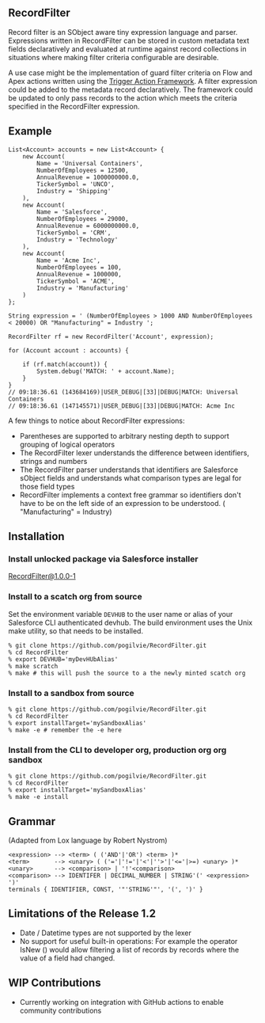 
## RecordFilter
Record filter is an SObject aware tiny expression language and parser.
Expressions written in RecordFilter can be stored in custom metadata text fields
declaratively and evaluated at runtime against record collections in situations
where making filter criteria configurable are desirable.

A use case might be the implementation of guard filter criteria on Flow and Apex
actions written using the [Trigger Action
Framework](https://github.com/mitchspano/apex-trigger-actions-framework).  A
filter expression could be added to the metadata record declaratively.   The
framework could be updated to only pass records to the action which meets the
criteria specified in the RecordFilter expression.

## Example 

```
List<Account> accounts = new List<Account> {
    new Account(
        Name = 'Universal Containers',
        NumberOfEmployees = 12500,
        AnnualRevenue = 1000000000.0,
        TickerSymbol = 'UNCO',
        Industry = 'Shipping'
    ),
    new Account(
        Name = 'Salesforce',
        NumberOfEmployees = 29000,
        AnnualRevenue = 6000000000.0,
        TickerSymbol = 'CRM',
        Industry = 'Technology'
    ),
    new Account(
        Name = 'Acme Inc',
        NumberOfEmployees = 100,
        AnnualRevenue = 1000000,
        TickerSymbol = 'ACME',
        Industry = 'Manufacturing'
    )
};

String expression = ' (NumberOfEmployees > 1000 AND NumberOfEmployees < 20000) OR "Manufacturing" = Industry ';

RecordFilter rf = new RecordFilter('Account', expression);

for (Account account : accounts) {

    if (rf.match(account)) {
        System.debug('MATCH: ' + account.Name);
    }
}
// 09:18:36.61 (143684169)|USER_DEBUG|[33]|DEBUG|MATCH: Universal Containers
// 09:18:36.61 (147145571)|USER_DEBUG|[33]|DEBUG|MATCH: Acme Inc
```

A few things to notice about RecordFilter expressions:
- Parentheses are supported to arbitrary nesting depth to support grouping of
  logical operators
- The RecordFilter lexer understands the difference between identifiers, strings and numbers
- The RecordFilter parser understands that identifiers are Salesforce sObject
  fields and understands what comparison types are legal for those field types
- RecordFilter implements a context free grammar so identifiers don't have to be
  on the left side of an expression to be understood. ( "Manufacturing" = Industry)

## Installation

### Install unlocked package via Salesforce installer
 [RecordFilter@1.0.0-1](https://login.salesforce.com/packaging/installPackage.apexp?p0=04t4N000000GkX5QA)

### Install to a scatch org from source

Set the environment variable `DEVHUB` to the user name or alias of your Salesforce CLI authenticated devhub.   The build environment uses the Unix make utility, so that needs to be installed.

```
% git clone https://github.com/pogilvie/RecordFilter.git
% cd RecordFilter
% export DEVHUB='myDevHUbAlias'
% make scratch
% make # this will push the source to a the newly minted scatch org
```

### Install to a sandbox from source
```
% git clone https://github.com/pogilvie/RecordFilter.git
% cd RecordFilter
% export installTarget='mySandboxAlias'
% make -e # remember the -e here
```

### Install from the CLI to developer org, production org org sandbox
```
% git clone https://github.com/pogilvie/RecordFilter.git
% cd RecordFilter
% export installTarget='mySandboxAlias'
% make -e install
```
## Grammar
(Adapted from Lox language by Robert Nystrom)

```
<expression> --> <term> ( ('AND'|'OR') <term> )*
<term>       --> <unary> ( ('='|'!='|'<'|''>'|'<='|>=) <unary> )*
<unary>      --> <comparison> | '!'<comparison>
<comparison> --> IDENTIFER | DECIMAL_NUMBER | STRING'(' <expression> ')'
terminals { IDENTIFIER, CONST, '"'STRING'"', '(', ')' }
```

## Limitations of the Release 1.2
- Date / Datetime types are not supported by the lexer
- No support for useful built-in operations: For example the operator
  IsNew (<field>) would allow filtering a list of records by records where the
  value of a field had changed.

## WIP Contributions
- Currently working on integration with GitHub actions to enable community
  contributions
  

